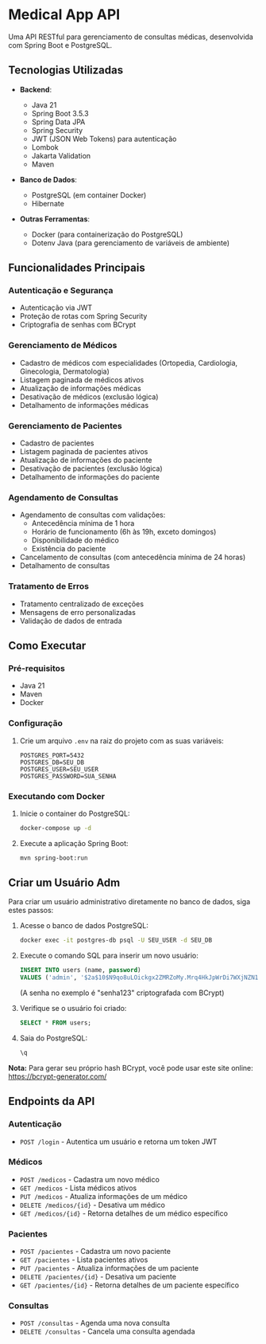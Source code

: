 # Medical App API

Uma API RESTful para gerenciamento de consultas médicas, desenvolvida com Spring Boot e PostgreSQL.

## Tecnologias Utilizadas

- **Backend**:
  - Java 21
  - Spring Boot 3.5.3
  - Spring Data JPA
  - Spring Security
  - JWT (JSON Web Tokens) para autenticação
  - Lombok
  - Jakarta Validation
  - Maven

- **Banco de Dados**:
  - PostgreSQL (em container Docker)
  - Hibernate

- **Outras Ferramentas**:
  - Docker (para containerização do PostgreSQL)
  - Dotenv Java (para gerenciamento de variáveis de ambiente)

## Funcionalidades Principais

### Autenticação e Segurança
- Autenticação via JWT
- Proteção de rotas com Spring Security
- Criptografia de senhas com BCrypt

### Gerenciamento de Médicos
- Cadastro de médicos com especialidades (Ortopedia, Cardiologia, Ginecologia, Dermatologia)
- Listagem paginada de médicos ativos
- Atualização de informações médicas
- Desativação de médicos (exclusão lógica)
- Detalhamento de informações médicas

### Gerenciamento de Pacientes
- Cadastro de pacientes
- Listagem paginada de pacientes ativos
- Atualização de informações do paciente
- Desativação de pacientes (exclusão lógica)
- Detalhamento de informações do paciente

### Agendamento de Consultas
- Agendamento de consultas com validações:
  - Antecedência mínima de 1 hora
  - Horário de funcionamento (6h às 19h, exceto domingos)
  - Disponibilidade do médico
  - Existência do paciente
- Cancelamento de consultas (com antecedência mínima de 24 horas)
- Detalhamento de consultas

### Tratamento de Erros
- Tratamento centralizado de exceções
- Mensagens de erro personalizadas
- Validação de dados de entrada


## Como Executar

### Pré-requisitos
- Java 21
- Maven
- Docker

### Configuração
1. Crie um arquivo `.env` na raiz do projeto com as suas variáveis:
   ```
   POSTGRES_PORT=5432
   POSTGRES_DB=SEU_DB
   POSTGRES_USER=SEU_USER
   POSTGRES_PASSWORD=SUA_SENHA
   ```

### Executando com Docker
1. Inicie o container do PostgreSQL:
   ```bash
   docker-compose up -d
   ```
2. Execute a aplicação Spring Boot:
   ```bash
   mvn spring-boot:run
   ```


## Criar um Usuário Adm


Para criar um usuário administrativo diretamente no banco de dados, siga estes passos:

1. Acesse o banco de dados PostgreSQL:
   ```bash
   docker exec -it postgres-db psql -U SEU_USER -d SEU_DB
   ```

2. Execute o comando SQL para inserir um novo usuário:
   ```sql
   INSERT INTO users (name, password) 
   VALUES ('admin', '$2a$10$N9qo8uLOickgx2ZMRZoMy.Mrq4HkJpWrDi7WXjNZN1z1vZ6U0QY8a');
   ```
   (A senha no exemplo é "senha123" criptografada com BCrypt)

3. Verifique se o usuário foi criado:
   ```sql
   SELECT * FROM users;
   ```

4. Saia do PostgreSQL:
   ```sql
   \q
   ```

**Nota:** Para gerar seu próprio hash BCrypt, você pode usar este site online: https://bcrypt-generator.com/


## Endpoints da API

### Autenticação
- `POST /login` - Autentica um usuário e retorna um token JWT

### Médicos
- `POST /medicos` - Cadastra um novo médico
- `GET /medicos` - Lista médicos ativos
- `PUT /medicos` - Atualiza informações de um médico
- `DELETE /medicos/{id}` - Desativa um médico
- `GET /medicos/{id}` - Retorna detalhes de um médico específico

### Pacientes
- `POST /pacientes` - Cadastra um novo paciente
- `GET /pacientes` - Lista pacientes ativos
- `PUT /pacientes` - Atualiza informações de um paciente
- `DELETE /pacientes/{id}` - Desativa um paciente
- `GET /pacientes/{id}` - Retorna detalhes de um paciente específico

### Consultas
- `POST /consultas` - Agenda uma nova consulta
- `DELETE /consultas` - Cancela uma consulta agendada

